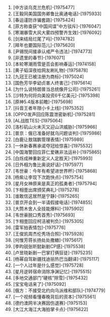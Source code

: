 
1. [中方谈乌克兰危机]-[1975477]
1. [王毅同美国国务卿鲁比奥通电话]-[1975933]
1. [春运谨防诈骗套路]-[1975424]
1. [菲方称查获“中国间谍”中方驳斥]-[1976047]
1. [寒潮暴雪大风大雾四预警齐生效]-[1976092]
1. [剑来结局烂尾了吗]-[1974782]
1. [拜年也要国际范儿]-[1975620]
1. [尹锡悦间接承认戒严令违法]-[1974773]
1. [非遗里的春节]-[1976071]
1. [本轮寒潮雨雪是否会影响春运]-[1974158]
1. [黄子韬深夜给网友刷礼物]-[1975878]
1. [九冠王已被注册为商标]-[1975024]
1. [国色芳华李幼贞害人终害己]-[1975614]
1. [为什么说特朗普当总统像开公司]-[1975261]
1. [沙特为何将向美投资6千亿美元]-[1975398]
1. [原神5.4版本前瞻]-[1975698]
1. [抖音王者年限小卡上线]-[1975352]
1. [OPPO发声回应陈震泄密新机]-[1975281]
1. [AL战胜TES]-[1975064]
1. [洛杉矶山火未灭又迎山洪威胁]-[1975966]
1. [普京：俄已准备好就乌问题谈判]-[1975986]
1. [白鹿让敖瑞鹏管理表情]-[1975989]
1. [一休新春赛承诺夺冠给惊喜]-[1975532]
1. [中国海警回应菲仁爱礁非法运补]-[1975865]
1. [白烁成神重新定义人定胜天]-[1975993]
1. [日外相为鲁比奥说好话]-[1975977]
1. [韦世豪：今年有希望进世界杯]-[1975868]
1. [杨紫让李现下次跑快点]-[1975754]
1. [星月女神原来是真正的孤勇者]-[1975794]
1. [卞相壹出席颁奖典礼]-[1975278]
1. [谁敢信这居然是宁静]-[1975265]
1. [普京开会到一半请假接电话]-[1974855]
1. [大筒木舍人全技能爆料]-[1975902]
1. [韦世豪脱口秀首秀]-[1975693]
1. [卞相壹回应柯洁被判负]-[1975305]
1. [雷军拍表情包]-[1975776]
1. [王俊凯周杰伦秀场合照]-[1975928]
1. [何惟芳蒋长扬处处撒糖]-[1975617]
1. [李昀锐张昕懿新剧CP感]-[1975538]
1. [卢昱晓新剧一巴掌打俩狂徒]-[1975235]
1. [杨幂自驾新疆找迪丽热巴当翻译]-[1975117]
1. [一个人过年是什么感觉]-[1975728]
1. [星月逆转宿命消除净渊记忆]-[1975515]
1. [多地交通部门“硬核”除雪]-[1975432]
1. [宝宝电话来了]-[1975092]
1. [俄方：不接受北约向乌派维和部队]-[1974779]
1. [一个视频看懂春晚背后的资本]-[1975561]
1. [德约澳网半决赛因伤退赛]-[1975153]
1. [大江大海江大海拍掌卡点]-[1975622]